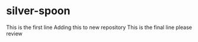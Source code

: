 # silver-spoon
This is the first line
Adding this to new repository
This is the final line
please review